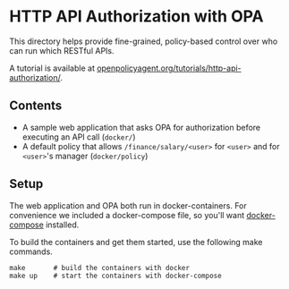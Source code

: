 # HTTP API Authorization with OPA

This directory helps provide fine-grained, policy-based control over who
can run which RESTful APIs.

A tutorial is available at [openpolicyagent.org/tutorials/http-api-authorization/](http://www.openpolicyagent.org/tutorials/http-api-authorization/).


## Contents

* A sample web application that asks OPA for authorization before executing an API call (`docker/`)
* A default policy that allows `/finance/salary/<user>` for `<user>` and for `<user>`'s manager (`docker/policy`)


## Setup

The web application and OPA both run in docker-containers.  For convenience we
included a docker-compose file, so you'll want
[docker-compose](https://docs.docker.com/compose/install/) installed.

To build the containers and get them started, use the following make commands.

```
make       # build the containers with docker
make up    # start the containers with docker-compose
```

